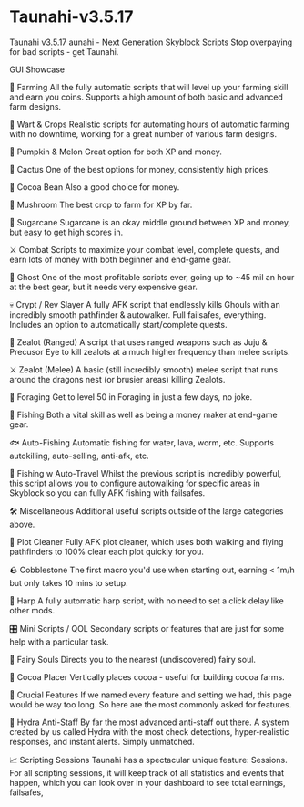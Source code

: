 # Taunahi-v3.5.17
Taunahi v3.5.17
aunahi - Next Generation Skyblock Scripts
Stop overpaying for bad scripts - get Taunahi.

GUI Showcase


🌾 Farming
All the fully automatic scripts that will level up your farming skill and earn you coins. Supports a high amount of both basic and advanced farm designs.

🌱 Wart & Crops
Realistic scripts for automating hours of automatic farming with no downtime, working for a great number of various farm designs.

🎃 Pumpkin & Melon
Great option for both XP and money.

🌵 Cactus
One of the best options for money, consistently high prices.

🍫 Cocoa Bean
Also a good choice for money.

🍄 Mushroom
The best crop to farm for XP by far.

🌾 Sugarcane
Sugarcane is an okay middle ground between XP and money, but easy to get high scores in.

⚔️ Combat
Scripts to maximize your combat level, complete quests, and earn lots of money with both beginner and end-game gear.

👻 Ghost
One of the most profitable scripts ever, going up to ~45 mil an hour at the best gear, but it needs very expensive gear.

💀 Crypt / Rev Slayer
A fully AFK script that endlessly kills Ghouls with an incredibly smooth pathfinder & autowalker. Full failsafes, everything. Includes an option to automatically start/complete quests.

🏹 Zealot (Ranged)
A script that uses ranged weapons such as Juju & Precusor Eye to kill zealots at a much higher frequency than melee scripts.

⚔️ Zealot (Melee)
A basic (still incredibly smooth) melee script that runs around the dragons nest (or brusier areas) killing Zealots.

🌲 Foraging
Get to level 50 in Foraging in just a few days, no joke.

🎣 Fishing
Both a vital skill as well as being a money maker at end-game gear.

🐟 Auto-Fishing
Automatic fishing for water, lava, worm, etc. Supports autokilling, auto-selling, anti-afk, etc.

🚣 Fishing w Auto-Travel
Whilst the previous script is incredibly powerful, this script allows you to configure autowalking for specific areas in Skyblock so you can fully AFK fishing with failsafes.

🛠️ Miscellaneous
Additional useful scripts outside of the large categories above.

🧹 Plot Cleaner
Fully AFK plot cleaner, which uses both walking and flying pathfinders to 100% clear each plot quickly for you.

🪨 Cobblestone
The first macro you'd use when starting out, earning < 1m/h but only takes 10 mins to setup.

🎺 Harp
A fully automatic harp script, with no need to set a click delay like other mods.

🎛️ Mini Scripts / QOL
Secondary scripts or features that are just for some help with a particular task.

🧚 Fairy Souls
Directs you to the nearest (undiscovered) fairy soul.

🍫 Cocoa Placer
Vertically places cocoa - useful for building cocoa farms.

🔑 Crucial Features
If we named every feature and setting we had, this page would be way too long. So here are the most commonly asked for features.

👮️ Hydra Anti-Staff
By far the most advanced anti-staff out there. A system created by us called Hydra with the most check detections, hyper-realistic responses, and instant alerts. Simply unmatched.

📈 Scripting Sessions
Taunahi has a spectacular unique feature: Sessions. For all scripting sessions, it will keep track of all statistics and events that happen, which you can look over in your dashboard to see total earnings, failsafes,

